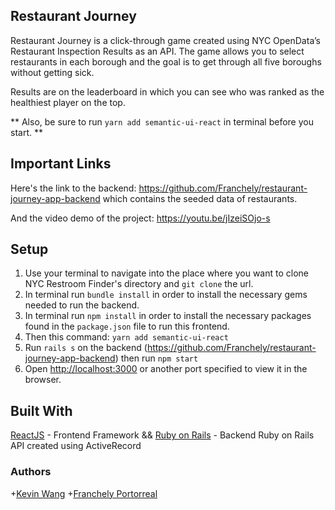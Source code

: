 ## Restaurant Journey

Restaurant Journey is a click-through game created using NYC OpenData’s Restaurant Inspection Results as an API. The game allows you to select restaurants in each borough and the goal is to get through all five boroughs without getting sick.

Results are on the leaderboard in which you can see who was ranked as the healthiest player on the top.

** Also, be sure to run `yarn add semantic-ui-react` in terminal before you start. **

## Important Links

Here's the link to the backend: https://github.com/Franchely/restaurant-journey-app-backend which contains the seeded data of restaurants.

And the video demo of the project: https://youtu.be/jIzeiSOjo-s

## Setup
1. Use your terminal to navigate into the place where you want to clone NYC Restroom Finder's directory and `git clone` the url.
2. In terminal run `bundle install` in order to install the necessary gems needed to run the backend.
3. In terminal run `npm install` in order to install the necessary packages found in the `package.json` file to run this frontend.
4. Then this command: `yarn add semantic-ui-react`
5. Run `rails s` on the backend (https://github.com/Franchely/restaurant-journey-app-backend) then run `npm start`
6. Open [http://localhost:3000](http://localhost:3000) or another port specified to view it in the browser.

## Built With

[ReactJS](https://github.com/facebook/react) - Frontend Framework
&&
[Ruby on Rails](https://github.com/rails/rails) - Backend Ruby on Rails API created using ActiveRecord

### Authors
+[Kevin Wang](https://github.com/NinjaEagle)
+[Franchely Portorreal](https://github.com/Franchely)
